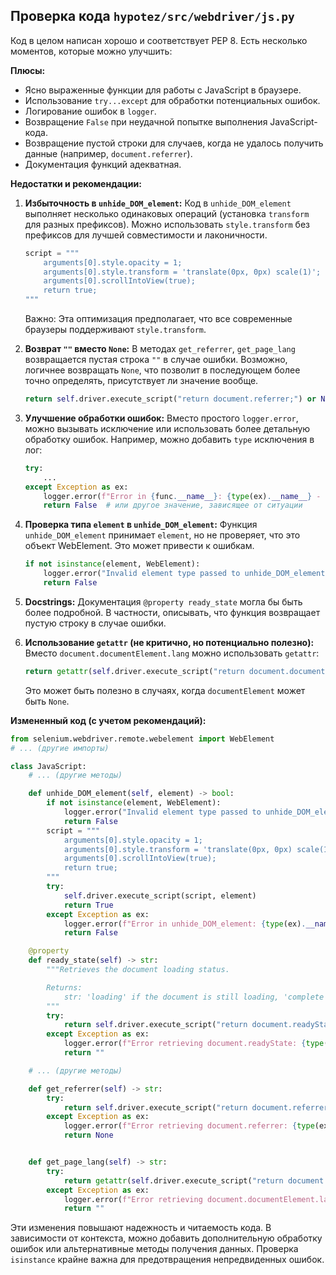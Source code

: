 ## Проверка кода `hypotez/src/webdriver/js.py`

Код в целом написан хорошо и соответствует PEP 8.  Есть несколько моментов, которые можно улучшить:

**Плюсы:**

* Ясно выраженные функции для работы с JavaScript в браузере.
* Использование `try...except` для обработки потенциальных ошибок.
* Логирование ошибок в `logger`.
* Возвращение `False` при неудачной попытке выполнения JavaScript-кода.
* Возвращение пустой строки для случаев, когда не удалось получить данные (например, `document.referrer`).
* Документация функций адекватная.


**Недостатки и рекомендации:**

1. **Избыточность в `unhide_DOM_element`:**  Код в `unhide_DOM_element` выполняет несколько одинаковых операций (установка `transform` для разных префиксов).  Можно использовать `style.transform` без префиксов для лучшей совместимости и лаконичности.

   ```python
   script = """
       arguments[0].style.opacity = 1;
       arguments[0].style.transform = 'translate(0px, 0px) scale(1)';
       arguments[0].scrollIntoView(true);
       return true;
   """
   ```
   Важно:  Эта оптимизация предполагает, что все современные браузеры поддерживают `style.transform`.


2. **Возврат `""`  вместо `None`:** В методах `get_referrer`, `get_page_lang`  возвращается пустая строка `""` в случае ошибки.  Возможно, логичнее возвращать `None`, что позволит в последующем более точно определять, присутствует ли значение вообще.

   ```python
   return self.driver.execute_script("return document.referrer;") or None
   ```


3. **Улучшение обработки ошибок:**  Вместо простого `logger.error`, можно вызывать исключение или использовать более детальную обработку ошибок.  Например, можно добавить `type` исключения в лог:

   ```python
   try:
       ...
   except Exception as ex:
       logger.error(f"Error in {func.__name__}: {type(ex).__name__} - {ex}")
       return False  # или другое значение, зависящее от ситуации
   ```

4. **Проверка типа `element` в `unhide_DOM_element`:**  Функция `unhide_DOM_element` принимает `element`, но не проверяет, что это объект WebElement. Это может привести к ошибкам.

   ```python
   if not isinstance(element, WebElement):
       logger.error("Invalid element type passed to unhide_DOM_element")
       return False
   ```

5. **Docstrings:** Документация `@property ready_state` могла бы быть более подробной.  В частности, описывать, что функция возвращает пустую строку в случае ошибки.

6. **Использование `getattr` (не критично, но потенциально полезно):**  Вместо `document.documentElement.lang` можно использовать `getattr`:

    ```python
    return getattr(self.driver.execute_script("return document.documentElement"), "lang", "")
    ```
    Это может быть полезно в случаях, когда `documentElement` может быть `None`.


**Измененный код (с учетом рекомендаций):**

```python
from selenium.webdriver.remote.webelement import WebElement
# ... (другие импорты)

class JavaScript:
    # ... (другие методы)

    def unhide_DOM_element(self, element) -> bool:
        if not isinstance(element, WebElement):
            logger.error("Invalid element type passed to unhide_DOM_element")
            return False
        script = """
            arguments[0].style.opacity = 1;
            arguments[0].style.transform = 'translate(0px, 0px) scale(1)';
            arguments[0].scrollIntoView(true);
            return true;
        """
        try:
            self.driver.execute_script(script, element)
            return True
        except Exception as ex:
            logger.error(f"Error in unhide_DOM_element: {type(ex).__name__} - {ex}")
            return False

    @property
    def ready_state(self) -> str:
        """Retrieves the document loading status.

        Returns:
            str: 'loading' if the document is still loading, 'complete' if loading is finished. Возвращает пустую строку в случае ошибки.
        """
        try:
            return self.driver.execute_script("return document.readyState;")
        except Exception as ex:
            logger.error(f"Error retrieving document.readyState: {type(ex).__name__} - {ex}")
            return ""

    # ... (другие методы)

    def get_referrer(self) -> str:
        try:
            return self.driver.execute_script("return document.referrer;") or None
        except Exception as ex:
            logger.error(f"Error retrieving document.referrer: {type(ex).__name__} - {ex}")
            return None


    def get_page_lang(self) -> str:
        try:
            return getattr(self.driver.execute_script("return document.documentElement"), "lang", "")
        except Exception as ex:
            logger.error(f"Error retrieving document.documentElement.lang: {type(ex).__name__} - {ex}")
            return ""
```

Эти изменения повышают надежность и читаемость кода.  В зависимости от контекста, можно добавить дополнительную обработку ошибок или альтернативные методы получения данных.  Проверка `isinstance` крайне важна для предотвращения непредвиденных ошибок.
